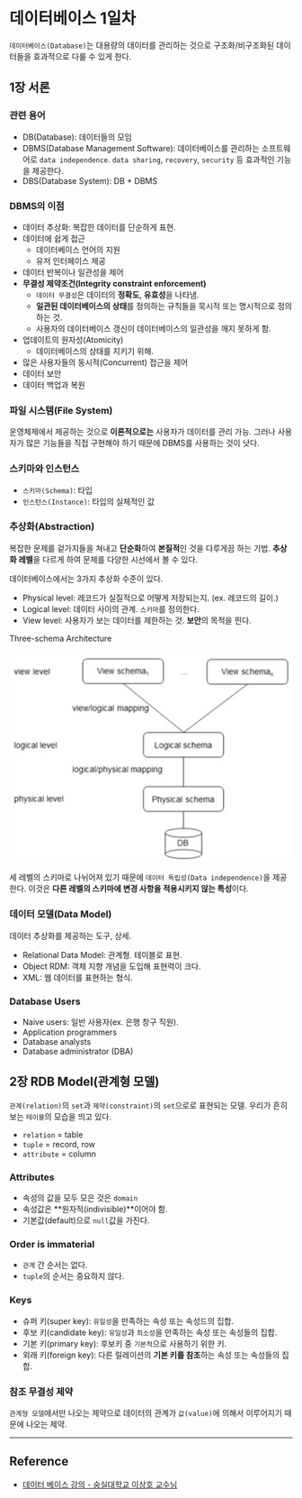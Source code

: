 # 데이터베이스 1일차

`데이터베이스(Database)`는 대용량의 데이터를 관리하는 것으로 구조화/비구조화된 데이터들을 효과적으로 다룰 수 있게 한다.

## 1장 서론

### 관련 용어

- DB(Database): 데이터들의 모임
- DBMS(Database Management Software): 데이터베이스를 관리하는 소프트웨어로 `data independence`. `data sharing`, `recovery`, `security` 등 효과적인 기능을 제공한다.
- DBS(Database System): DB + DBMS

### DBMS의 이점

- 데이터 추상화: 복잡한 데이터를 단순하게 표현.
- 데이터에 쉽게 접근
  - 데이터베이스 언어의 지원
  - 유저 인터페이스 제공
- 데이터 반복이나 일관성을 제어
- **무결성 제약조건(Integrity constraint enforcement)**
  - `데이터 무결성`은 데이터의 **정확도**, **유효성**을 나타냄.
  - **일관된 데이터베이스의 상태**를 정의하는 규칙들을 묵시적 또는 명시적으로 정의하는 것.
  - 사용자의 데이터베이스 갱신이 데이터베이스의 일관성을 깨지 못하게 함.
- 업데이트의 원자성(Atomicity)
  - 데이터베이스의 상태를 지키기 위해.
- 많은 사용자들의 동시적(Concurrent) 접근을 제어
- 데이터 보안
- 데이터 백업과 복원

### 파일 시스템(File System)

운영체제에서 제공하는 것으로 **이론적으로는** 사용자가 데이터를 관리 가능. 그러나 사용자가 많은 기능들을 직접 구현해야 하기 때문에 DBMS를 사용하는 것이 낫다.

### 스키마와 인스턴스

- `스키마(Schema)`: 타입
- `인스턴스(Instance)`: 타입의 실체적인 값

### 추상화(Abstraction)

복잡한 문제를 겉가지들을 쳐내고 **단순화**하여 **본질적**인 것을 다루게끔 하는 기법. **추상화 레벨**을 다르게 하여 문제를 다양한 시선에서 볼 수 있다.

데이터베이스에서는 3가지 추상화 수준이 있다.

- Physical level: 레코드가 실질적으로 어떻게 저장되는지. (ex. 레코드의 길이.)
- Logical level: 데이터 사이의 관계. `스키마`를 정의한다.
- View level: 사용자가 보는 데이터를 제한하는 것. **보안**의 목적을 띈다.

Three-schema Architecture

![](images/threelevel.png)

세 레벨의 스키마로 나뉘어져 있기 때문에 `데이터 독립성(Data independence)`을 제공한다. 이것은 **다른 레벨의 스키마에 변경 사항을 적용시키지 않는 특성**이다.

### 데이터 모델(Data Model)

데이터 추상화를 제공하는 도구, 상세.

- Relational Data Model: 관계형. 테이블로 표현.
- Object RDM: 객체 지향 개념을 도입해 표현력이 크다.
- XML: 웹 데이터를 표현하는 형식.

### Database Users

- Naive users: 일반 사용자(ex. 은행 창구 직원).
- Application programmers
- Database analysts
- Database administrator (DBA)

## 2장 RDB Model(관계형 모델)

`관계(relation)`의 `set`과 `제약(constraint)`의 `set`으로로 표현되는 모델. 우리가 흔히 보는 `테이블`의 모습을 띄고 있다.

- `relation` = table
- `tuple` = record, row
- `attribute` = column

### Attributes

- 속성의 값을 모두 모은 것은 `domain`
- 속성값은 **원자적(indivisible)**이어야 함.
- 기본값(default)으로 `null`값을 가진다.

### Order is immaterial

- `관계` 간 순서는 없다.
- `tuple`의 순서는 중요하지 않다.

### Keys

- 슈퍼 키(super key): `유일성`을 만족하는 속성 또는 속성드의 집합.
- 후보 키(candidate key): `유일성`과 `최소성`을 만족하는 속성 또는 속성들의 집합.
- 기본 키(primary key): 후보키 중 `기본적`으로 사용하기 위한 키.
- 외래 키(foreign key): 다른 릴레이션의 **기본 키를 참조**하는 속성 또는 속성들의 집합.

### 참조 무결성 제약

`관계형 모델`에서만 나오는 제약으로 데이터의 관계가 `값(value)`에 의해서 이루어지기 때문에 나오는 제약.

---

## Reference

- [데이터 베이스 강의 - 숭실대학교 이상호 교수님](http://www.kocw.net/home/search/kemView.do?kemId=1132753)

